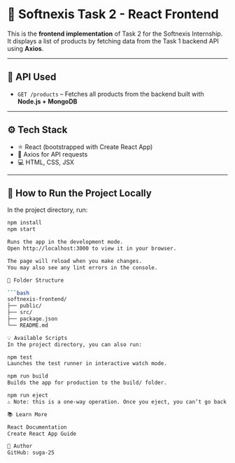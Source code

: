 # 🧩 Softnexis Task 2 - React Frontend

This is the **frontend implementation** of Task 2 for the Softnexis Internship.  
It displays a list of products by fetching data from the Task 1 backend API using **Axios**.

---

## 🔗 API Used
- `GET /products` – Fetches all products from the backend built with **Node.js + MongoDB**

---

## ⚙️ Tech Stack
- ⚛️ React (bootstrapped with Create React App)
- 🔗 Axios for API requests
- 💻 HTML, CSS, JSX

---

## 🚀 How to Run the Project Locally

In the project directory, run:

```bash
npm install
npm start

Runs the app in the development mode.
Open http://localhost:3000 to view it in your browser.

The page will reload when you make changes.
You may also see any lint errors in the console.

📂 Folder Structure

```bash
softnexis-frontend/
├── public/
├── src/
├── package.json
└── README.md

💡 Available Scripts
In the project directory, you can also run:

npm test
Launches the test runner in interactive watch mode.

npm run build
Builds the app for production to the build/ folder.

npm run eject
⚠️ Note: this is a one-way operation. Once you eject, you can’t go back!

📚 Learn More

React Documentation
Create React App Guide

👤 Author
GitHub: suga-25

